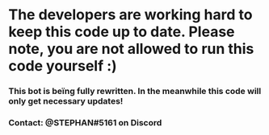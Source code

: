 <h1>The developers are working hard to keep this code up to date. Please note, you are not allowed to run this code yourself :)</h1>
<h3>This bot is beïng fully rewritten. In the meanwhile this code will only get necessary updates!</h3>
<h3>Contact: @STEPHAN#5161 on Discord</h3>
